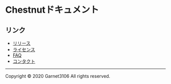 # Chestnutドキュメント

## リンク

- [リリース](/docs/ja/releases/index.md)
- [ライセンス](/docs/ja/license.md)
- [FAQ](/docs/ja/faq.md)
- [コンタクト](/docs/ja/contact.md)

---

Copyright © 2020 Garnet3106 All rights reserved.
